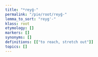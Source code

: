 ```yaml
---
title: "*reyǵ-"
permalink: "/pie/root/reyǵ-"
lemma_to_sort: "reyg'-"
klass: root
etymology: []
markers: []
synonyms: []
definitions: [["to reach, stretch out"]]
topics: []
---
```

